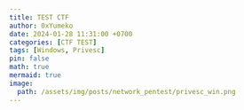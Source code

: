```yaml
---
title: TEST CTF
author: 0xYumeko
date: 2024-01-28 11:31:00 +0700
categories: [CTF TEST]
tags: [Windows, Privesc]
pin: false
math: true
mermaid: true
image:
  path: /assets/img/posts/network_pentest/privesc_win.png
---
```

